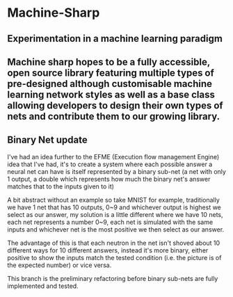 # Machine-Sharp
## Experimentation in a machine learning paradigm

</hr>

## Machine sharp hopes to be a fully accessible, open source library featuring multiple types of pre-designed although customisable machine learning network styles as well as a base class allowing developers to design their own types of nets and contribute them to our growing library.

</hr> 

## Binary Net update

I've had an idea further to the EFME (Execution flow management Engine) idea that I've had, it's to create a system where each possible answer a neural net can have is itself represented by a binary sub-net (a net with only 1 output, a double which represents how much the binary net's answer matches that to the inputs given to it)

A bit abstract without an example so take MNIST for example, traditionally we have 1 net that has 10 outputs, 0~9 and whichever output is highest we select as our answer, my solution is a little different where we have 10 nets, each net represents a number 0~9, each net is simulated with the same inputs and whichever net is the most positive we then select as our answer.

The advantage of this is that each neutron in the net isn't shoved about 10 different ways for 10 different answers, instead it's more binary, either positive to show the inputs match the tested condition (i.e. the picture is of the expected number) or vice versa.

This branch is the preliminary refactoring before binary sub-nets are fully implemented and tested. 
